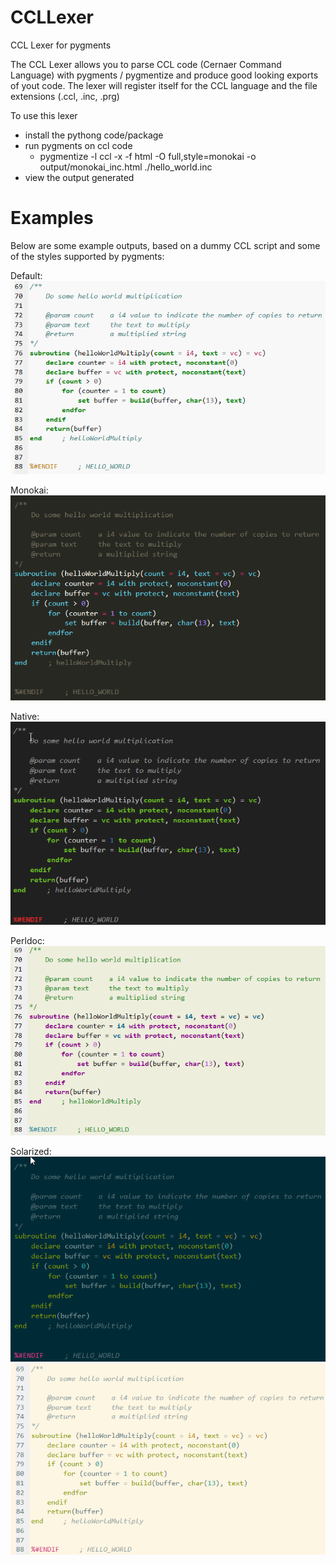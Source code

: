 # CCLLexer
CCL Lexer for pygments

The CCL Lexer allows you to parse CCL code (Cernaer Command Language) with pygments / pygmentize and produce good looking exports of yout code. The lexer will register itself for the CCL language and the file extensions (.ccl, .inc, .prg)

To use this lexer
* install the pythong code/package
* run pygments on ccl code
    * pygmentize -l ccl -x -f html -O full,style=monokai -o output/monokai_inc.html ./hello_world.inc
* view the output generated

# Examples
Below are some example outputs, based on a dummy CCL script and some of the styles supported by pygments:

Default:\
![Default](https://github.com/mjj4791/CCLLexer/blob/master/img/default.png)

Monokai:\
![Monokai](https://github.com/mjj4791/CCLLexer/blob/master/img/monokai.png)

Native:\
![Native](https://github.com/mjj4791/CCLLexer/blob/master/img/native.png)

Perldoc:\
![Native](https://github.com/mjj4791/CCLLexer/blob/master/img/perldoc.png)

Solarized:\
![solarized-dark](https://github.com/mjj4791/CCLLexer/blob/master/img/solarized-dark.png)
![solarized-light](https://github.com/mjj4791/CCLLexer/blob/master/img/solarized-light.png)


